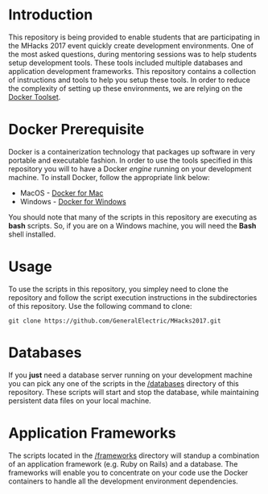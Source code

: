 # Introduction

This repository is being provided to enable students that are participating
in the MHacks 2017 event quickly create development environments. One of
the most asked questions, during mentoring sessions was to help students
setup development tools. These tools included multiple databases and
application development frameworks. This repository contains a collection
of instructions and tools to help you setup these tools. In order to
reduce the complexity of setting up these environments, we are relying on
the [Docker Toolset](https://www.docker.com/what-docker).

# Docker Prerequisite

Docker is a containerization technology that packages up software in
very portable and executable fashion. In order to use the tools specified
in this repository you will to have a Docker *engine* running on your
development machine. To install Docker, follow the appropriate link
below:

* MacOS - [Docker for Mac](https://www.docker.com/docker-mac)
* Windows - [Docker for Windows](https://www.docker.com/docker-windows)

You should note that many of the scripts in this repository are executing
as **bash** scripts. So, if you are on a Windows machine, you will need the
**Bash** shell installed.

# Usage

To use the scripts in this repository, you simpley need to clone the repository
and follow the script execution instructions in the subdirectories of this
repository. Use the following command to clone:

```
git clone https://github.com/GeneralElectric/MHacks2017.git
```

# Databases

If you **just** need a database server running on your
development machine you can pick any one of the scripts in the
[/databases](databases) directory of this repository. These
scripts will start and stop the database, while maintaining
persistent data files on your local machine.

# Application Frameworks

The scripts located in the [/frameworks](frameworks) directory
will standup a combination of an application framework (e.g.
Ruby on Rails) and a database. The frameworks will enable you
to concentrate on your code use the Docker containers to
handle all the development environment dependencies.
